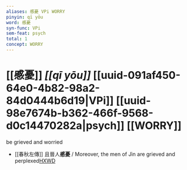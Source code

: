 ```yaml
---
aliases: 慼憂 VPi WORRY
pinyin: qī yōu
word: 慼憂
syn-func: VPi
sem-feat: psych
total: 1
concept: WORRY 
---
```

# [[慼憂]] *[[qī yōu]]*  [[uuid-091af450-64e0-4b82-98a2-84d0444b6d19|VPi]] [[uuid-98e7674b-b362-466f-9568-d0c14470282a|psych]] [[WORRY]]
be grieved and worried
 - [[春秋左傳]] 且晉人**慼憂** / Moreover, the men of Jìn are grieved and perplexed[HXWD](https://hxwd.org/textview.html?location=KR1e0001_tls_005-240a.9)